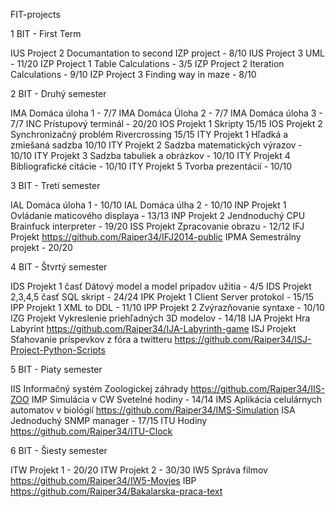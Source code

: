 FIT-projects

1 BIT - First Term

IUS Project 2 Documantation to second IZP project - 8/10
IUS Project 3 UML - 11/20
IZP Project 1 Table Calculations - 3/5
IZP Project 2 Iteration Calculations - 9/10
IZP Project 3 Finding way in maze - 8/10

2 BIT - Druhý semester

IMA Domáca úloha 1 - 7/7
IMA Domáca Úloha 2 - 7/7
IMA Domáca úloha 3 - 7/7
INC Prístupový terminál - 20/20
IOS Projekt 1 Skripty 15/15
IOS Projekt 2 Synchronizačný problém Rivercrossing 15/15
ITY Projekt 1 Hľadká a zmiešaná sadzba 10/10
ITY Projekt 2 Sadzba matematických výrazov - 10/10
ITY Projekt 3 Sadzba tabuliek a obrázkov - 10/10
ITY Projekt 4 Bibliografické citácie - 10/10
ITY Projekt 5 Tvorba prezentácií - 10/10

3 BIT - Tretí semester

IAL Domáca úloha 1 - 10/10
IAL Domáca úlha 2 - 10/10
INP Projekt 1 Ovládanie maticového displaya - 13/13
INP Projekt 2 Jendnoduchý CPU Brainfuck interpreter - 19/20
ISS Projekt Zpracovanie obrazu - 12/12
IFJ Projekt https://github.com/Raiper34/IFJ2014-public
IPMA Semestrálny projekt - 20/20

4 BIT - Štvrtý semester

IDS Projekt 1 časť Dátový model a model prípadov užitia - 4/5
IDS Projekt 2,3,4,5 časť SQL skript - 24/24
IPK Projekt 1 Client Server protokol - 15/15
IPP Projekt 1 XML to DDL - 11/10
IPP Projekt 2 Zvýrazňovanie syntaxe - 10/10
IZG Projekt Vykreslenie priehľadných 3D modelov - 14/18
IJA Projekt Hra Labyrint https://github.com/Raiper34/IJA-Labyrinth-game
ISJ Projekt Sťahovanie príspevkov z fóra a twitteru https://github.com/Raiper34/ISJ-Project-Python-Scripts

5 BIT - Piaty semester

IIS Informačný systém Zoologickej záhrady https://github.com/Raiper34/IIS-ZOO
IMP Simulácia v CW Svetelné hodiny - 14/14
IMS Aplikácia celulárnych automatov v biológií https://github.com/Raiper34/IMS-Simulation
ISA Jednoduchý SNMP manager - 17/15
ITU Hodiny https://github.com/Raiper34/ITU-Clock

6 BIT - Šiesty semester

ITW Projekt 1 - 20/20
ITW Projekt 2 - 30/30
IW5 Správa filmov https://github.com/Raiper34/IW5-Movies
IBP https://github.com/Raiper34/Bakalarska-praca-text
